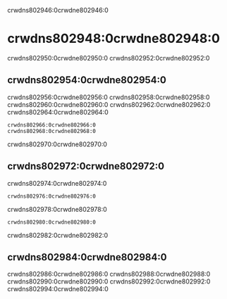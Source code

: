 crwdns802946:0crwdne802946:0
# crwdns802948:0crwdne802948:0

crwdns802950:0crwdne802950:0 crwdns802952:0crwdne802952:0

## crwdns802954:0crwdne802954:0

crwdns802956:0crwdne802956:0  crwdns802958:0crwdne802958:0 crwdns802960:0crwdne802960:0 crwdns802962:0crwdne802962:0 crwdns802964:0crwdne802964:0

```{figure} ../../figures/lintr-output.png
crwdns802966:0crwdne802966:0
crwdns802968:0crwdne802968:0
```

crwdns802970:0crwdne802970:0

## crwdns802972:0crwdne802972:0

crwdns802974:0crwdne802974:0

```
crwdns802976:0crwdne802976:0
```

crwdns802978:0crwdne802978:0

```
crwdns802980:0crwdne802980:0
```

crwdns802982:0crwdne802982:0

## crwdns802984:0crwdne802984:0

crwdns802986:0crwdne802986:0 crwdns802988:0crwdne802988:0 crwdns802990:0crwdne802990:0 crwdns802992:0crwdne802992:0 crwdns802994:0crwdne802994:0

